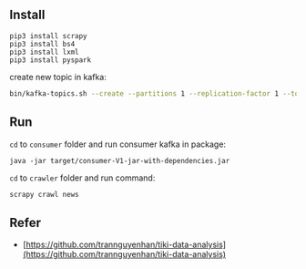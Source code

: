 ## Install

```
pip3 install scrapy
pip3 install bs4
pip3 install lxml
pip3 install pyspark
```

create new topic in kafka:

```bash
bin/kafka-topics.sh --create --partitions 1 --replication-factor 1 --topic x_news_1 --bootstrap-server localhost:9092
```

## Run

`cd` to `consumer` folder and run consumer kafka in package:
```
java -jar target/consumer-V1-jar-with-dependencies.jar 
```

`cd` to `crawler` folder and run command: 

```bash
scrapy crawl news
```

## Refer
- [https://github.com/trannguyenhan/tiki-data-analysis](https://github.com/trannguyenhan/tiki-data-analysis)
